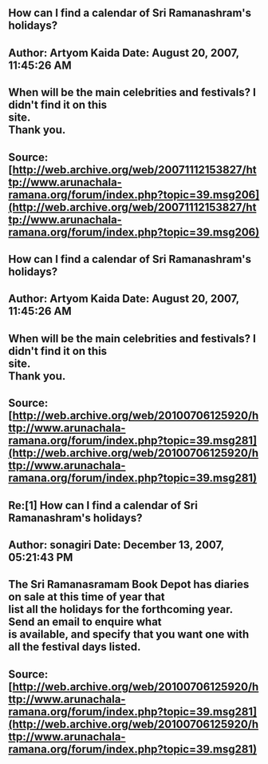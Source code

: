 ## How can I find a calendar of Sri Ramanashram's holidays?  
Author: Artyom Kaida        Date: August 20, 2007, 11:45:26 AM  
---  
When will be the main celebrities and festivals? I didn't find it on this  
site.   
Thank you.
 ---  
Source:[http://web.archive.org/web/20071112153827/http://www.arunachala-ramana.org/forum/index.php?topic=39.msg206](http://web.archive.org/web/20071112153827/http://www.arunachala-ramana.org/forum/index.php?topic=39.msg206)   
---  

## How can I find a calendar of Sri Ramanashram's holidays?  
Author: Artyom Kaida        Date: August 20, 2007, 11:45:26 AM  
---  
When will be the main celebrities and festivals? I didn't find it on this  
site.   
Thank you.
 ---  
Source:[http://web.archive.org/web/20100706125920/http://www.arunachala-ramana.org/forum/index.php?topic=39.msg281](http://web.archive.org/web/20100706125920/http://www.arunachala-ramana.org/forum/index.php?topic=39.msg281)   
---  

## Re:[1] How can I find a calendar of Sri Ramanashram's holidays?  
Author: sonagiri            Date: December 13, 2007, 05:21:43 PM  
---  
The Sri Ramanasramam Book Depot has diaries on sale at this time of year that  
list all the holidays for the forthcoming year. Send an email to enquire what  
is available, and specify that you want one with all the festival days listed.
 ---  
Source:[http://web.archive.org/web/20100706125920/http://www.arunachala-ramana.org/forum/index.php?topic=39.msg281](http://web.archive.org/web/20100706125920/http://www.arunachala-ramana.org/forum/index.php?topic=39.msg281)   
---  

